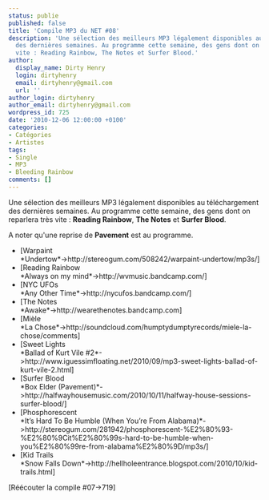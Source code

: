 ```yaml
---
status: publie
published: false
title: 'Compile MP3 du NET #08'
description: 'Une sélection des meilleurs MP3 légalement disponibles au téléchargement
  des dernières semaines. Au programme cette semaine, des gens dont on reparlera très
  vite : Reading Rainbow, The Notes et Surfer Blood.'
author:
  display_name: Dirty Henry
  login: dirtyhenry
  email: dirtyhenry@gmail.com
  url: ''
author_login: dirtyhenry
author_email: dirtyhenry@gmail.com
wordpress_id: 725
date: '2010-12-06 12:00:00 +0100'
categories:
- Catégories
- Artistes
tags:
- Single
- MP3
- Bleeding Rainbow
comments: []
---
```

Une sélection des meilleurs MP3 légalement disponibles au téléchargement des dernières semaines. Au programme cette semaine, des gens dont on reparlera très vite : __Reading Rainbow__, __The Notes__ et __Surfer Blood__. 

A noter qu'une reprise de __Pavement__ est au programme. 

<ul class="polaroids">
<li><div class=polaroid>[<img447>Warpaint<br />*Undertow*->http://stereogum.com/508242/warpaint-undertow/mp3s/]</div></li>
<li><div class=polaroid>[<img448>Reading Rainbow<br />*Always on my mind*->http://wvmusic.bandcamp.com/]</div></li>
<li><div class=polaroid>[<img449>NYC UFOs<br />*Any Other Time*->http://nycufos.bandcamp.com/]</div></li>
<li><div class=polaroid>[<img450>The Notes<br />*Awake*->http://wearethenotes.bandcamp.com]</div></li>
<li><div class=polaroid>[<img451>Mièle<br />*La Chose*->http://soundcloud.com/humptydumptyrecords/miele-la-chose/comments]</div></li>
<li><div class=polaroid>[<img452>Sweet Lights<br />*Ballad of Kurt Vile #2*->http://www.iguessimfloating.net/2010/09/mp3-sweet-lights-ballad-of-kurt-vile-2.html]</div></li>
<li><div class=polaroid>[<img453>Surfer Blood<br />*Box Elder (Pavement)*->http://halfwayhousemusic.com/2010/10/11/halfway-house-sessions-surfer-blood/]</div></li>
<li><div class=polaroid>[<img454>Phosphorescent<br />*It’s Hard To Be Humble (When You’re From Alabama)*->http://stereogum.com/281942/phosphorescent-%E2%80%93-%E2%80%9Cit%E2%80%99s-hard-to-be-humble-when-you%E2%80%99re-from-alabama%E2%80%9D/mp3s/]</div></li>
<li><div class=polaroid>[<img455>Kid Trails<br />*Snow Falls Down*->http://hellholeentrance.blogspot.com/2010/10/kid-trails.html]</div></li>
</ul>

[Réécouter la compile #07->719]
